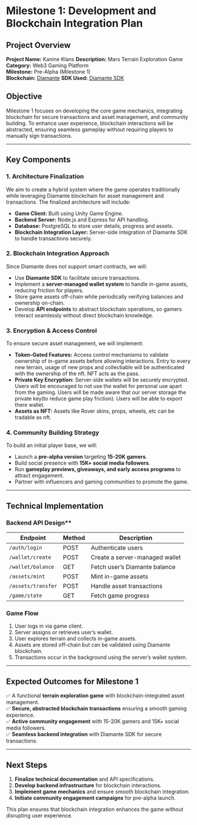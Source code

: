 # Milestone 1: Development and Blockchain Integration Plan

## **Project Overview**

**Project Name:** Kanine Klans
**Description:** Mars Terrain Exploration Game  
**Category:** Web3 Gaming Platform  
**Milestone:** Pre-Alpha (Milestone 1)  
**Blockchain:** [Diamante](https://www.diamante.io/)
**SDK Used:** [Diamante SDK](https://developers.diamante.io/)

## **Objective**

Milestone 1 focuses on developing the core game mechanics, integrating blockchain for secure transactions and asset management, and community building. To enhance user experience, blockchain interactions will be abstracted, ensuring seamless gameplay without requiring players to manually sign transactions.

---

## **Key Components**

### **1. Architecture Finalization**

We aim to create a hybrid system where the game operates traditionally while leveraging Diamante blockchain for asset management and transactions. The finalized architecture will include:

- **Game Client:** Built using Unity Game Engine.
- **Backend Server:** Node.js and Express for API handling.
- **Database:** PostgreSQL to store user details, progress and assets.
- **Blockchain Integration Layer:** Server-side integration of Diamante SDK to handle transactions securely.

### **2. Blockchain Integration Approach**

Since Diamante does not support smart contracts, we will:

- Use **Diamante SDK** to facilitate secure transactions.
- Implement a **server-managed wallet system** to handle in-game assets, reducing friction for players.
- Store game assets off-chain while periodically verifying balances and ownership on-chain.
- Develop **API endpoints** to abstract blockchain operations, so gamers interact seamlessly without direct blockchain knowledge.

### **3. Encryption & Access Control**

To ensure secure asset management, we will implement:

- **Token-Gated Features:** Access control mechanisms to validate ownership of in-game assets before allowing interactions. Entry to every new terrain, usage of new props and collectiable will be authenticated with the ownership of the nft. NFT acts as the pass.
- **Private Key Encryption:** Server-side wallets will be securely encrypted. Users will be encouraged to not use the wallet for personal use apart from the gaming. Users will be made aware that our server storage the private key(to reduce game play friction). Users will be able to export there wallet.
- **Assets as NFT:** Assets like Rover skins, props, wheels, etc can be tradable as nft.

### **4. Community Building Strategy**

To build an initial player base, we will:

- Launch a **pre-alpha version** targeting **15-20K gamers**.
- Build social presence with **15K+ social media followers**.
- Run **gameplay previews, giveaways, and early access programs** to attract engagement.
- Partner with influencers and gaming communities to promote the game.

---

## **Technical Implementation**

### **Backend API Design\*\***

| Endpoint           | Method | Description                    |
| ------------------ | ------ | ------------------------------ |
| `/auth/login`      | POST   | Authenticate users             |
| `/wallet/create`   | POST   | Create a server-managed wallet |
| `/wallet/balance`  | GET    | Fetch user’s Diamante balance  |
| `/assets/mint`     | POST   | Mint in-game assets            |
| `/assets/transfer` | POST   | Handle asset transactions      |
| `/game/state`      | GET    | Fetch game progress            |

### **Game Flow**

1. User logs in via game client.
2. Server assigns or retrieves user’s wallet.
3. User explores terrain and collects in-game assets.
4. Assets are stored off-chain but can be validated using Diamante blockchain.
5. Transactions occur in the background using the server’s wallet system.

---

## **Expected Outcomes for Milestone 1**

✅ A functional **terrain exploration game** with blockchain-integrated asset management.  
✅ **Secure, abstracted blockchain transactions** ensuring a smooth gaming experience.  
✅ **Active community engagement** with 15-20K gamers and 15K+ social media followers.  
✅ **Seamless backend integration** with Diamante SDK for secure transactions.

---

## **Next Steps**

1. **Finalize technical documentation** and API specifications.
2. **Develop backend infrastructure** for blockchain interactions.
3. **Implement game mechanics** and ensure smooth blockchain integration.
4. **Initiate community engagement campaigns** for pre-alpha launch.

This plan ensures that blockchain integration enhances the game without disrupting user experience.
